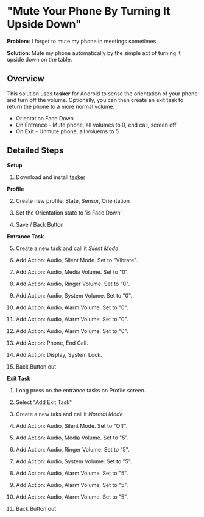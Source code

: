 #  "Mute Your Phone By Turning It Upside Down"

**Problem**: I forget to mute my phone in meetings sometimes.

**Solution**: Mute my phone automatically by the simple act of turning it upside down on the table.

Overview
--------
This solution uses **tasker** for Android to sense the orientation of your phone and turn off the volume. Optionally, you can then create an exit task to return the phone to a more normal volume.

* Orientation Face Down
* On Entrance - Mute phone, all volumes to 0, end call, screen off
* On Exit - Unmute phone, all voluems to 5

Detailed Steps
--------------

**Setup**

1. Download and install [tasker][taskerurl]

**Profile**

2. Create new profile: State, Sensor, Orientation

3. Set the Orientation state to 'is Face Down'

4. Save / Back Button

**Entrance Task**

5. Create a new task and call it *Silent Mode*.

5. Add Action: Audio, Silent Mode. Set to "Vibrate".

5. Add Action: Audio, Media Volume. Set to "0".

5. Add Action: Audio, Ringer Volume. Set to "0".

5. Add Action: Audio, System Volume. Set to "0".

5. Add Action: Audio, Alarm Volume. Set to "0".

5. Add Action: Audio, Alarm Volume. Set to "0".

5. Add Action: Audio, Alarm Volume. Set to "0".

5. Add Action: Phone, End Call.

5. Add Action: Display, System Lock.

5. Back Button out

**Exit Task**

1. Long press on the entrance tasks on Profile screen.

1. Select "Add Exit Task"

1. Create a new taks and call it *Normal Mode*

1. Add Action: Audio, Silent Mode. Set to "Off".

1. Add Action: Audio, Media Volume. Set to "5".

1. Add Action: Audio, Ringer Volume. Set to "5".

1. Add Action: Audio, System Volume. Set to "5".

1. Add Action: Audio, Alarm Volume. Set to "5".

1. Add Action: Audio, Alarm Volume. Set to "5".

1. Add Action: Audio, Alarm Volume. Set to "5".

1. Back Button out

[taskerurl]: http://tasker.dinglisch.net/
